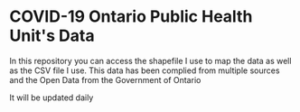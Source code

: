 # COVID-19 Ontario Public Health Unit's Data
In this repository you can access the shapefile I use to map the data as well as the CSV file I use.
This data has been complied from multiple sources and the Open Data from the Government of Ontario

It will be updated daily 

